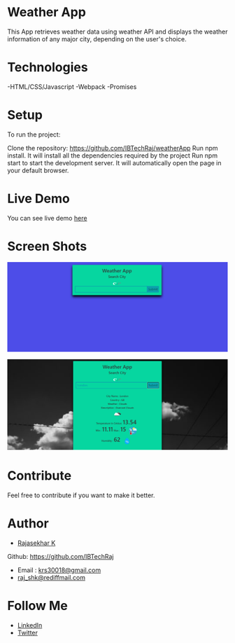 # Weather App

This App retrieves weather data using weather API and displays the weather information of any major city, depending on the user's choice.

# Technologies

-HTML/CSS/Javascript
-Webpack
-Promises

# Setup

To run the project:

Clone the repository: https://github.com/IBTechRaj/weatherApp
Run npm install. It will install all the dependencies required by the project
Run npm start to start the development server. It will automatically open the page in your default browser.

# Live Demo

You can see live demo [ here ](https://ibtechraj.github.io/weatherApp/)

# Screen Shots

![weather screen shot 1](/images/weather1.png)

![weather screen shot 2](/images/weather2.png)

# Contribute

Feel free to contribute if you want to make it better.

# Author

- [Rajasekhar K ](https://github.com/IBTechRaj)

Github: https://github.com/IBTechRaj

- Email : krs30018@gmail.com
- raj_shk@rediffmail.com

# Follow Me

- [LinkedIn](https://www.linkedin.com/in/rajkatakamsetty/)
- [Twitter](https://twitter.com/IBTechRaj)
